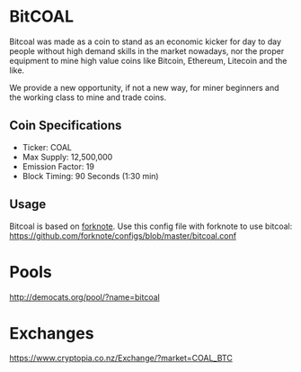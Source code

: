 # Bit**COAL**
Bitcoal was made as a coin to stand as an economic kicker for day to day people without high demand skills in the market nowadays, nor the proper equipment to mine high value coins like Bitcoin, Ethereum, Litecoin and the like.

We provide a new opportunity, if not a new way, for miner beginners and the working class to mine and trade coins.

## Coin Specifications
* Ticker: COAL
* Max Supply: 12,500,000
* Emission Factor: 19
* Block Timing: 90 Seconds (1:30 min)

## Usage
Bitcoal is based on [forknote](https://github.com/forknote/forknote).
Use this config file with forknote to use bitcoal:
https://github.com/forknote/configs/blob/master/bitcoal.conf

# Pools
http://democats.org/pool/?name=bitcoal

# Exchanges
https://www.cryptopia.co.nz/Exchange/?market=COAL_BTC
